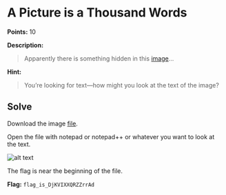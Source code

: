 # A Picture is a Thousand Words
**Points:** 10

**Description:**
>Apparently there is something hidden in this [image](https://github.com/dumblole/CTF-Writeups/blob/master/PACTF-2018/images/image.d25eefefc427.jpg)…

**Hint:**
>You’re looking for text—how might you look at the text of the image?


## Solve
Download the image [file](https://github.com/dumblole/CTF-Writeups/blob/master/PACTF-2018/images/image.d25eefefc427.jpg).

Open the file with notepad or notepad++ or whatever you want to look at the text. 

![alt text](https://github.com/dumblole/CTF-Writeups/blob/master/PACTF-2018/images/ssssss.PNG)

The flag is near the beginning of the file.

**Flag:**  `flag_is_DjKVIXXQRZZrrAd` 
